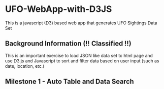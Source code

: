 # UFO-WebApp-with-D3JS
This is a javascript (D3) based web app that generates UFO Sightings Data Set

## Background Information (!! Classified !!)

This is an important exercise to load JSON like data set to html page and use D3.js and Javascript to sort and filter data based on user input (such as date, location, etc.)

## Milestone 1 - Auto Table and Data Search
